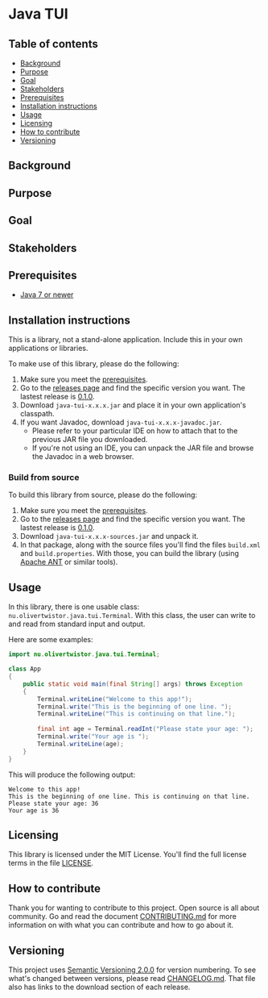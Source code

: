 # Java TUI

## Table of contents
* [Background](#background)
* [Purpose](#purpose)
* [Goal](#goal)
* [Stakeholders](#stakeholders)
* [Prerequisites][1]
* [Installation instructions](#installation-instructions)
* [Usage](#usage)
* [Licensing](#licensing)
* [How to contribute](#how-to-contribute)
* [Versioning](#versioning)

## Background
## Purpose
## Goal
## Stakeholders

## Prerequisites
* [Java 7 or newer][2]

## Installation instructions
This is a library, not a stand-alone application. Include this in your own 
applications or libraries. 

To make use of this library, please do the following:
1. Make sure you meet the [prerequisites][1]. 
1. Go to the [releases page][4] and find the specific version you want. The 
lastest release is [0.1.0][5].
1. Download `java-tui-x.x.x.jar` and place it in your own application's 
classpath.
1. If you want Javadoc, download `java-tui-x.x.x-javadoc.jar`.
    * Please refer to your particular IDE on how to attach that to the previous 
    JAR file you downloaded.
    * If you're not using an IDE, you can unpack the JAR file and browse the 
    Javadoc in a web browser.
    
### Build from source
To build this library from source, please do the following:
1. Make sure you meet the [prerequisites][1]. 
1. Go to the [releases page][4] and find the specific version you want. The 
lastest release is [0.1.0][5].
1. Download `java-tui-x.x.x-sources.jar` and unpack it.
1. In that package, along with the source files you'll find the files 
`build.xml` and `build.properties`. With those, you can build the library 
(using [Apache ANT][6] or similar tools).

## Usage
In this library, there is one usable class: 
`nu.olivertwistor.java.tui.Terminal`. With this class, the user can write to 
and read from standard input and output.

Here are some examples:

```java
import nu.olivertwistor.java.tui.Terminal;

class App
{
    public static void main(final String[] args) throws Exception
    {
        Terminal.writeLine("Welcome to this app!");
        Terminal.write("This is the beginning of one line. ");
        Terminal.writeLine("This is continuing on that line.");
        
        final int age = Terminal.readInt("Please state your age: ");
        Terminal.write("Your age is ");
        Terminal.writeLine(age);
    }
}
``` 

This will produce the following output:

```
Welcome to this app!
This is the beginning of one line. This is continuing on that line.
Please state your age: 36
Your age is 36
```

## Licensing
This library is licensed under the MIT License. You'll find the full license 
terms in the file [LICENSE][3].

## How to contribute
Thank you for wanting to contribute to this project. Open source is all about 
community. Go and read the document [CONTRIBUTING.md][12] for more information 
on with what you can contribute and how to go about it.

## Versioning
This project uses [Semantic Versioning 2.0.0][13] for version numbering. To see 
what's changed between versions, please read [CHANGELOG.md][14]. That file also 
has links to the download section of each release.


[1]: #prerequisites
[2]: https://java.com/download/
[3]: LICENSE
[4]: https://github.com/olivertwistor/java-tui/releases
[5]: https://github.com/olivertwistor/java-tui/releases/tag/v0.1.0
[6]: https://ant.apache.org/
[12]: CONTRIBUTING.md
[13]: http://semver.org/
[14]: CHANGELOG.md
